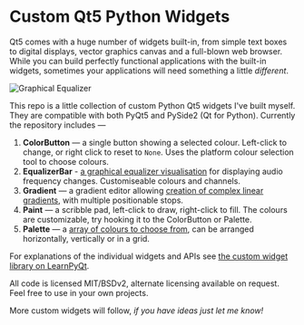 # Custom Qt5 Python Widgets

Qt5 comes with a huge number of widgets built-in, from simple text boxes to digital displays, vector graphics canvas and a full-blown web browser. While you can build perfectly functional applications with the built-in widgets, sometimes your applications will need something a little *different*.

![Graphical Equalizer](https://i.imgur.com/0F2ZgqE.gif)

This repo is a little collection of custom Python Qt5 widgets I've built myself. They are compatible with both PyQt5 and PySide2 (Qt for Python). Currently the repository includes —

1. **ColorButton** — a single button showing a selected colour. Left-click to change, or right click to reset to `None`. Uses the platform colour selection tool to choose colours.
2. **EqualizerBar** - [a graphical equalizer visualisation](https://www.learnpyqt.com/widgets/equalizerbar/) for displaying audio frequency changes. Customiseable colours and channels.
3. **Gradient** — a gradient editor allowing [creation of complex linear gradients](https://www.learnpyqt.com/widgets/gradient/), with multiple positionable stops.
4. **Paint** — a scribble pad, left-click to draw, right-click to fill. The colours are customizable, try hooking it to the ColorButton or Palette.
5. **Palette** — a [array of colours to choose from](https://www.learnpyqt.com/widgets/palette/), can be arranged horizontally, vertically or in a grid.

For explanations of the individual widgets and APIs see [the custom widget library on LearnPyQt](https://www.learnpyqt.com/widgets/). 

All code is licensed MIT/BSDv2, alternate licensing available on request. Feel free to use in your own projects.

More custom widgets will follow, *if you have ideas just let me know!*
